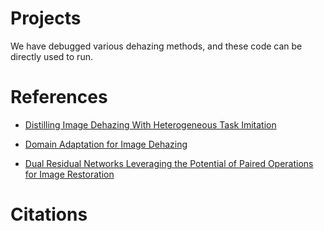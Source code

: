 # Projects
 We have debugged various dehazing methods, and these code can be directly used to run.


# References
- [Distilling Image Dehazing With Heterogeneous Task Imitation](https://openaccess.thecvf.com/content_CVPR_2020/papers/Hong_Distilling_Image_Dehazing_With_Heterogeneous_Task_Imitation_CVPR_2020_paper.pdf)

- [Domain Adaptation for Image Dehazing](https://openaccess.thecvf.com/content_CVPR_2020/papers/Shao_Domain_Adaptation_for_Image_Dehazing_CVPR_2020_paper.pdf)

- [Dual Residual Networks Leveraging the Potential of Paired Operations
for Image Restoration](https://arxiv.org/pdf/1903.08817.pdf)

# Citations
